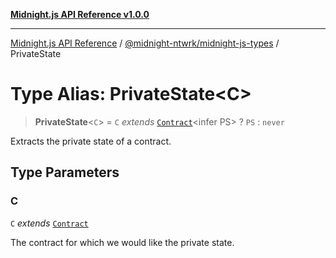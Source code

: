 [**Midnight.js API Reference v1.0.0**](../../../README.md)

***

[Midnight.js API Reference](../../../packages.md) / [@midnight-ntwrk/midnight-js-types](../README.md) / PrivateState

# Type Alias: PrivateState\<C\>

> **PrivateState**\<`C`\> = `C` *extends* [`Contract`](../interfaces/Contract.md)\<infer PS\> ? `PS` : `never`

Extracts the private state of a contract.

## Type Parameters

### C

`C` *extends* [`Contract`](../interfaces/Contract.md)

The contract for which we would like the private state.
